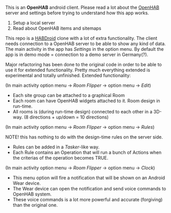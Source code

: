 This is an **OpenHAB** android client. Please read a lot about the [OpenHAB](http://www.openhab.org/) server and settings before trying to understand how this app works.
1. Setup a local server
2. Read about OpenHAB items and sitemaps

This repo is a [HABDroid](https://github.com/openhab/openhab/wiki/HABDroid) clone with a lot of extra functionality.
The client needs connection to a OpenHAB server to be able to show any kind of data.
The main activity in the app has *Settings* in the option menu. By default the app is in demo mode = connection to a demo server in Germany(?).

Major refactoring has been done to the original code in order to be able to use it for extended functionality.
Pretty much everything extended is experimental and totally unfinished.
Extended functionality:

(In main activity option menu -> *Room Flipper* -> option menu -> *Edit*)

* Each site group can be attached to a graphical Room
* Each room can have OpenHAB widgets attached to it. Room design in run-time.
* All rooms is (during run-time design) connected to each other in a 3D-way. (8 directions + up/down = 10 directions)

(In main activity option menu -> *Room Flipper* -> option menu -> *Rules*)

NOTE! this has nothing to do with the design-time rules on the server side.


* Rules can be added in a *Tasker*-like way.
* Each Rule contains an Operation that will run a bunch of Actions when the criterias of the operation becomes TRUE.

(In main activity option menu -> *Room Flipper* -> option menu -> *Clock*)


* This menu option will fire a notification that will be shown on an Android Wear device.
* The Wear device can open the notification and send voice commands to OpenHAB system.
* These voice commands is a lot more powerful and accurate (forgiving) than the original one.